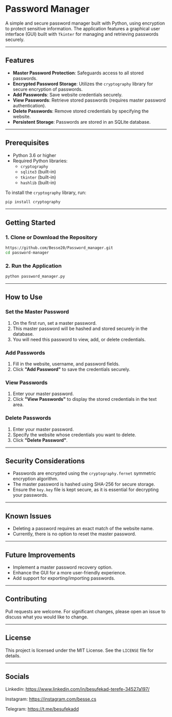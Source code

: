 # Password Manager

A simple and secure password manager built with Python, using encryption to protect sensitive information. The application features a graphical user interface (GUI) built with `Tkinter` for managing and retrieving passwords securely.

---

## Features
- **Master Password Protection**: Safeguards access to all stored passwords.
- **Encrypted Password Storage**: Utilizes the `cryptography` library for secure encryption of passwords.
- **Add Passwords**: Save website credentials securely.
- **View Passwords**: Retrieve stored passwords (requires master password authentication).
- **Delete Passwords**: Remove stored credentials by specifying the website.
- **Persistent Storage**: Passwords are stored in an SQLite database.

---

## Prerequisites
- Python 3.6 or higher
- Required Python libraries:
  - `cryptography`
  - `sqlite3` (built-in)
  - `tkinter` (built-in)
  - `hashlib` (built-in)

To install the `cryptography` library, run:
```bash
pip install cryptography
```

---

## Getting Started

### 1. Clone or Download the Repository
```bash
https://github.com/Besse20/Password_manager.git
cd password-manager
```

### 2. Run the Application
```bash
python password_manager.py
```

---

## How to Use

### **Set the Master Password**
1. On the first run, set a master password.
2. This master password will be hashed and stored securely in the database.
3. You will need this password to view, add, or delete credentials.

### **Add Passwords**
1. Fill in the website, username, and password fields.
2. Click **"Add Password"** to save the credentials securely.

### **View Passwords**
1. Enter your master password.
2. Click **"View Passwords"** to display the stored credentials in the text area.

### **Delete Passwords**
1. Enter your master password.
2. Specify the website whose credentials you want to delete.
3. Click **"Delete Password"**.

---

## Security Considerations
- Passwords are encrypted using the `cryptography.fernet` symmetric encryption algorithm.
- The master password is hashed using SHA-256 for secure storage.
- Ensure the `key.key` file is kept secure, as it is essential for decrypting your passwords.

---

## Known Issues
- Deleting a password requires an exact match of the website name.
- Currently, there is no option to reset the master password.

---

## Future Improvements
- Implement a master password recovery option.
- Enhance the GUI for a more user-friendly experience.
- Add support for exporting/importing passwords.

---

## Contributing
Pull requests are welcome. For significant changes, please open an issue to discuss what you would like to change.

---

## License
This project is licensed under the MIT License. See the `LICENSE` file for details.

---

## Socials

Linkedin: https://www.linkedin.com/in/besufekad-terefe-34527a197/

Instagram: https://instagram.com/besse.cs

Telegram: https://t.me/besufekadd
